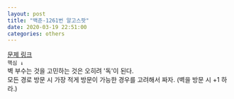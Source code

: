 ```yaml
---  
layout: post  
title: "백준-1261번 알고스팟"  
date: 2020-03-19 22:51:00  
categories: others  
---  
```

<a href="https://www.acmicpc.net/problem/1261" target="_blank">문제 링크</a>  
`핵심 ↓`  
벽 부수는 것을 고민하는 것은 오히려 '독'이 된다.  
모든 경로 방문 시 가장 적게 방문이 가능한 경우를 고려해서 짜자. (벽을 방문 시 +1 하라.)  

<script src="https://gist.github.com/Raemerrr/40f0ebf29bf5daf3daa694aff09272ac.js"></script>
